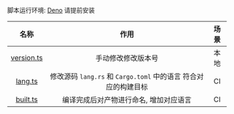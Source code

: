 脚本运行环境: [Deno](https://github.com/denoland/deno) 请提前安装

|          **名称**          |                            **作用**                            | **场景** |
| :------------------------: | :------------------------------------------------------------: | :------: |
| [version.ts](./version.ts) |                       手动修改修改版本号                       |   本地   |
|    [lang.ts](./lang.ts)    | 修改源码 `lang.rs` 和 `Cargo.toml` 中的语言 符合对应的构建目标 |    CI    |
|   [built.ts](./built.ts)   |             编译完成后对产物进行命名, 增加对应语言             |    CI    |
